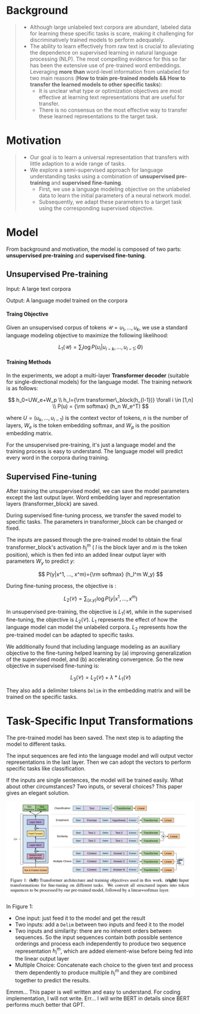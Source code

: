 # Background

> + Although large unlabeled text corpora are abundant, labeled data for learning these specific tasks is scare, making it challenging for discriminatively trained models to perform adequately.
> + The ability to learn effectively from raw text is crucial to alleviating the dependence on supervised learning in natural language processing (NLP). The most compelling evidence for this so far has been the extensive use of pre-trained word embeddings. Leveraging **more than** word-level information from unlabeled for two main reasons (**How to train pre-trained models && How to transfer the learned models to other specific tasks**):
>   + It is unclear what type or optimization objectives are most effective at learning text representations that are useful for transfer.
>   + There is no consensus on the most effective way to transfer these learned representations to the target task.



# Motivation

> + Our goal is to learn a universal representation that transfers with little adaption to a wide range of tasks.
> + We explore a semi-supervised approach for language understanding tasks using a combination of **unsupervised pre-training** and **supervised fine-tuning**. 
>   + First, we use a language modeling objective on the unlabeled data to learn the initial parameters of a neural network model.
>   + Subsequently, we adapt these parameters to a target task using the corresponding supervised objective.



# Model

From background and motivation, the model is composed of two parts: **unsupervised pre-training** and **supervised fine-tuning**. 

## Unsupervised Pre-training

Input: A large text corpora

Output: A language model trained on the corpora



#### Traing Objective

Given an unsupervised corpus of tokens $\mathcal{U}={u_1, ..., u_k}$, we use a standard language modeling objective to maximize the following likelihood:


$$
L_1(\mathcal{U})=\sum_i \log P(u_i|u_{i-k}, ..., u_{i-1}; \Theta)
$$


#### Training Methods

In the experiments, we adopt a multi-layer **Transformer decoder** (suitable for single-directional models) for the language model. The training network is as follows:


$$
h_0=UW_e+W_p \\
h_l={\rm transformer\_block(h_{l-1})}   \forall i \in [1,n] \\
P(u) = {\rm softmax} (h_n W_e^T)
$$


where $U=(u_k, ..., u_{i-1})$  is the context vector of tokens, $n$ is the number of layers, $W_e$ is the token embedding softmax, and $W_p$ is the position embedding matrix.



For the unsupervised pre-training, it's just a language model and the training process is easy to understand. The language model will predict every word in the corpora during training.



## Supervised Fine-tuning

After training the unsupervised model, we can save the model parameters except the last output layer. Word embedding layer and representation layers (transformer_block) are saved. 

During supervised fine-tuning process, we transfer the saved model to specific tasks. The parameters in transformer_block can be changed or fixed. 

The inputs are passed through the pre-trained model to obtain the final transformer_block's activation $h_l^m$ ( $l$ is the block layer and $m$ is the token position), which is then fed into an added linear output layer with parameters $W_y$ to predict $y$:


$$
P(y|x^1, ..., x^m)={\rm softmax} (h_l^m W_y)
$$


During fine-tuning process, the objective is :


$$
L_2(\mathcal{C})=\sum_{(x.y)} \log P(y|x^1, ..., x^m)
$$


In unsupervised pre-training, the objective is $L_1 (\mathcal{U})$, while in the supervised fine-tuning, the objective is $L_2 (\mathcal{C})$.  $L_1$ represents the effect of how the language model can model the unlabeled corpora. $L_2$ represents how the pre-trained model can be adapted to specific tasks. 



We additionally found that including language modeling as an auxiliary objective to the fine-tuning helped learning by (a) improving generalization of the supervised model, and (b) accelerating convergence. So the new objective in supervised fine-tuning is:


$$
L_3(\mathcal{C})=L_2(\mathcal{C}) + \lambda * L_1 (\mathcal{C})
$$


They also add a delimiter tokens `Delim` in the embedding matrix and will be trained on the specific tasks.





# Task-Specific Input Transformations

The pre-trained model has been saved. The next step is to adapting the model to different tasks. 

The input sequences are fed into the language model and will output vector representations in the last layer. Then we can adopt the vectors to perform specific tasks like classification.

If the inputs are single sentences, the model will be trained easily. What about other circumstances? Two inputs, or several choices? This paper gives an elegant solution.

![gpt](/img/GPT/GPT.png)



In Figure 1:

+ One input: just feed it to the model and get the result
+ Two inputs: add a `Delim` between two inputs and feed it to the model
+ Two inputs and similarity: there are no inherent orders between sequences. So the input sequences contain both possible sentence orderings and process each independently to produce two sequence representation $h_l^m$, which are added element-wise before being fed into the linear output layer
+ Multiple Choice: Concatenate each choice to the given text and process them dependently to produce multiple $h_l^m$ and they are combined together to predict the results.



Emmm... This paper is well written and easy to understand. For coding implementation, I will not write. Err... I will write BERT in details since BERT performs much better that GPT.

